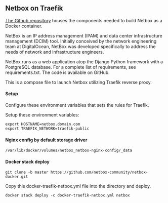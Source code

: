 Netbox on Traefik
---
[The Github repository](https://github.com/netbox-community/netbox-docker) houses the components needed to build Netbox as a Docker container.

NetBox is an IP address management (IPAM) and data center infrastructure management (DCIM) tool. Initially conceived by the network engineering team at DigitalOcean, NetBox was developed specifically to address the needs of network and infrastructure engineers.

NetBox runs as a web application atop the Django Python framework with a PostgreSQL database. For a complete list of requirements, see requirements.txt. The code is available on GitHub.

This is a compose file to launch Netbox utilizing Traefik reverse proxy.

#### Setup
Configure these environment variables that sets the rules for Traefik.

Setup these environment variables:
```
export HOSTNAME=netbox.domain.com
export TRAEFIK_NETWORK=traefik-public
```

#### Nginx config by default storage driver
`/var/lib/docker/volumes/netbox_netbox-nginx-config/_data`

#### Docker stack deploy
`git clone -b master https://github.com/netbox-community/netbox-docker.git`

Copy this docker-traefik-netbox.yml file into the directory and deploy.

`docker stack deploy -c docker-traefik-netbox.yml netbox`
